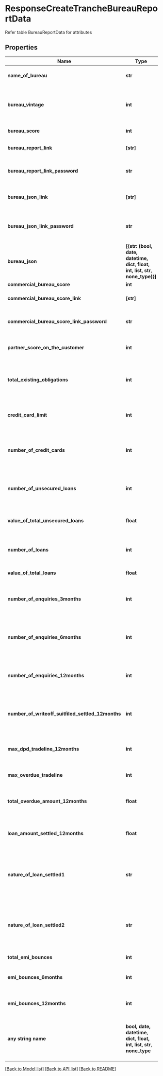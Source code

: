 # ResponseCreateTrancheBureauReportData

Refer table BureauReportData for attributes

## Properties
Name | Type | Description | Notes
------------ | ------------- | ------------- | -------------
**name_of_bureau** | **str** | Cibil / Experian / Himark | [optional] 
**bureau_vintage** | **int** | Vintage in the bureau. Number of years from the first trade line | [optional] 
**bureau_score** | **int** | Bureau Score | [optional] 
**bureau_report_link** | **[str]** | Document of the bureau | [optional] 
**bureau_report_link_password** | **str** | Document of the bureau - Password | [optional] 
**bureau_json_link** | **[str]** | Bureau Json placed in a link | [optional] 
**bureau_json_link_password** | **str** | Bureau Json placed in a link - Password | [optional] 
**bureau_json** | **[{str: (bool, date, datetime, dict, float, int, list, str, none_type)}]** | Refer table BureauJson for attributes | [optional] 
**commercial_bureau_score** | **int** | CRIF score | [optional] 
**commercial_bureau_score_link** | **[str]** | Commercial Bureau Document | [optional] 
**commercial_bureau_score_link_password** | **str** | Commercial Bureau Document Password | [optional] 
**partner_score_on_the_customer** | **int** | Score Captured by the Partner | [optional] 
**total_existing_obligations** | **int** | Total Existing Obligations basis the Bureau Report | [optional] 
**credit_card_limit** | **int** | Total Credit Card Limit basis the Bureau Report | [optional] 
**number_of_credit_cards** | **int** | Total Number of Credit Cards per Bureau Report | [optional] 
**number_of_unsecured_loans** | **int** | Total Number of Unsecured Loans per Bureau Report | [optional] 
**value_of_total_unsecured_loans** | **float** | Total value of unsecured loans | [optional] 
**number_of_loans** | **int** | Total Number of Loans per Bureau Report | [optional] 
**value_of_total_loans** | **float** | Total value of loans | [optional] 
**number_of_enquiries_3months** | **int** | Number of Enquiries in the Last 3 Months per Bureau Report | [optional] 
**number_of_enquiries_6months** | **int** | Number of Enquiries in the Last 6 Months per Bureau Report | [optional] 
**number_of_enquiries_12months** | **int** | Number of Enquiries in the Last 12 Months per Bureau Report | [optional] 
**number_of_writeoff_suitfiled_settled_12months** | **int** | Number of Writeoff Suitfiled Settled in the Last 12 Months | [optional] 
**max_dpd_tradeline_12months** | **int** | Maximum DPD Tradeline in the Last 12 Months | [optional] 
**max_overdue_tradeline** | **int** | Maximum Overdue Tradeline | [optional] 
**total_overdue_amount_12months** | **float** | Total Overdue Amount in the Last 12 Months | [optional] 
**loan_amount_settled_12months** | **float** | Loan Amount Settled in the Last 12 Months | [optional] 
**nature_of_loan_settled1** | **str** | The nature of past loan settlement if any (Loan 1) - Settled/ Closed/ Written-off | [optional] 
**nature_of_loan_settled2** | **str** | The nature of past loan settlement if any (Loan 2) - Settled/ Closed/ Written-off | [optional] 
**total_emi_bounces** | **int** | Total EMI Bounces | [optional] 
**emi_bounces_6months** | **int** | EMI Bounces in the Last 6 Months | [optional] 
**emi_bounces_12months** | **int** | EMI Bounces in the Last 12 Months | [optional] 
**any string name** | **bool, date, datetime, dict, float, int, list, str, none_type** | any string name can be used but the value must be the correct type | [optional]

[[Back to Model list]](../README.md#documentation-for-models) [[Back to API list]](../README.md#documentation-for-api-endpoints) [[Back to README]](../README.md)


